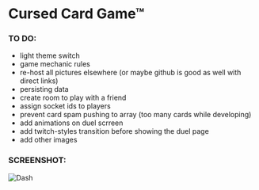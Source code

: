 # Cursed Card Game™

### TO DO:

- light theme switch
- game mechanic rules
- re-host all pictures elsewhere (or maybe github is good as well with direct links)
- persisting data
- create room to play with a friend
- assign socket ids to players
- prevent card spam pushing to array (too many cards while developing)
- add animations on duel scrreen
- add twitch-styles transition before showing the duel page
- add other images

### SCREENSHOT:

![Dash](https://github.com/PG-8/card-game/blob/master/src/media/screenshots/dash%20jan%202022.png)
